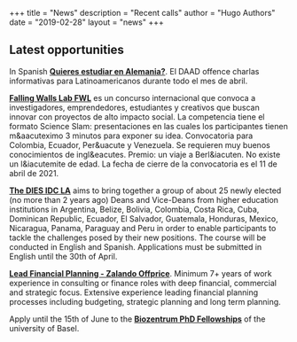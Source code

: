 +++
title = "News"
description = "Recent calls"
author = "Hugo Authors"
date = "2019-02-28"
layout = "news"
+++



## Latest opportunities

In Spanish [**Quieres estudiar en Alemania?**](https://www.daad.co/es/quienes-somos/eventos-y-charlas-programadas/). El DAAD offence charlas informativas para Latinoamericanos durante todo el mes de abril.

[**Falling Walls Lab FWL**](https://www.daad.co/es/quienes-somos/fwlcolombia-2021/) es un concurso internacional que convoca a investigadores, emprendedores, estudiantes y creativos que buscan innovar con proyectos de alto impacto social. La competencia tiene el formato Science Slam: presentaciones en las cuales los participantes tienen m&aacuteximo 3 minutos para exponer su idea. Convocatoria para Colombia, Ecuador, Per&uacute y Venezuela. Se requieren muy buenos conocimientos de ingl&eacutes. Premio: un viaje a Berl&iacuten. No existe un l&iacutemite de edad. La fecha de cierre de la convocatoria es el 11 de abril de 2021. 

[**The DIES IDC LA**](https://www.idc-latinamerica.com/content/course-description-2021-2022) aims to bring together a group of about 25 newly elected (no more than 2 years ago) Deans and Vice-Deans from higher education institutions in Argentina, Belize, Bolivia, Colombia, Costa Rica, Cuba, Dominican Republic, Ecuador, El Salvador, Guatemala, Honduras, Mexico, Nicaragua, Panama, Paraguay and Peru in order to enable participants to tackle the challenges posed by their new positions.
The course will be conducted in English and Spanish. Applications must be submitted in English until the 30th of April.


[**Lead Financial Planning - Zalando Offprice**](https://jobs.zalando.com/en/jobs/2568990/?gh_jid=2568990&gh_src=cfd7b9ca1). Minimum 7+ years of work experience in consulting or finance roles with deep financial, commercial and strategic focus. Extensive experience leading financial planning processes including budgeting, strategic planning and long term planning.

Apply until the 15th of June to the [**Biozentrum PhD Fellowships**](https://jobs.unibas.ch/offene-stellen/biozentrum-phd-fellowships-summer-call-2021/ae846829-6e0d-4f39-97c6-e6883672f4c7) of the university of Basel.
